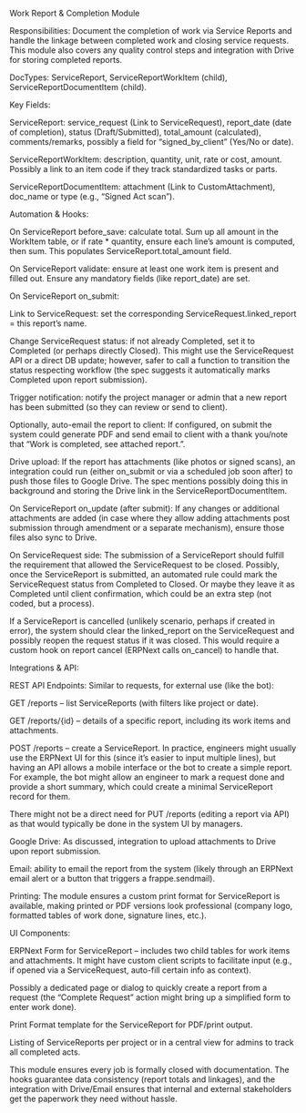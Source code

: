 Work Report & Completion Module

Responsibilities: Document the completion of work via Service Reports and handle the linkage between completed work and closing service requests. This module also covers any quality control steps and integration with Drive for storing completed reports.

DocTypes: ServiceReport, ServiceReportWorkItem (child), ServiceReportDocumentItem (child).

Key Fields:

ServiceReport: service_request (Link to ServiceRequest), report_date (date of completion), status (Draft/Submitted), total_amount (calculated), comments/remarks, possibly a field for “signed_by_client” (Yes/No or date).

ServiceReportWorkItem: description, quantity, unit, rate or cost, amount. Possibly a link to an item code if they track standardized tasks or parts.

ServiceReportDocumentItem: attachment (Link to CustomAttachment), doc_name or type (e.g., “Signed Act scan”).


Automation & Hooks:

On ServiceReport before_save: calculate total. Sum up all amount in the WorkItem table, or if rate * quantity, ensure each line’s amount is computed, then sum. This populates ServiceReport.total_amount field.

On ServiceReport validate: ensure at least one work item is present and filled out. Ensure any mandatory fields (like report_date) are set.

On ServiceReport on_submit:

Link to ServiceRequest: set the corresponding ServiceRequest.linked_report = this report’s name.

Change ServiceRequest status: if not already Completed, set it to Completed (or perhaps directly Closed). This might use the ServiceRequest API or a direct DB update; however, safer to call a function to transition the status respecting workflow (the spec suggests it automatically marks Completed upon report submission).

Trigger notification: notify the project manager or admin that a new report has been submitted (so they can review or send to client).

Optionally, auto-email the report to client: If configured, on submit the system could generate PDF and send email to client with a thank you/note that “Work is completed, see attached report.”.

Drive upload: If the report has attachments (like photos or signed scans), an integration could run (either on_submit or via a scheduled job soon after) to push those files to Google Drive. The spec mentions possibly doing this in background and storing the Drive link in the ServiceReportDocumentItem.


On ServiceReport on_update (after submit): If any changes or additional attachments are added (in case where they allow adding attachments post submission through amendment or a separate mechanism), ensure those files also sync to Drive.

On ServiceRequest side: The submission of a ServiceReport should fulfill the requirement that allowed the ServiceRequest to be closed. Possibly, once the ServiceReport is submitted, an automated rule could mark the ServiceRequest status from Completed to Closed. Or maybe they leave it as Completed until client confirmation, which could be an extra step (not coded, but a process).

If a ServiceReport is cancelled (unlikely scenario, perhaps if created in error), the system should clear the linked_report on the ServiceRequest and possibly reopen the request status if it was closed. This would require a custom hook on report cancel (ERPNext calls on_cancel) to handle that.


Integrations & API:

REST API Endpoints: Similar to requests, for external use (like the bot):

GET /reports – list ServiceReports (with filters like project or date).

GET /reports/{id} – details of a specific report, including its work items and attachments.

POST /reports – create a ServiceReport. In practice, engineers might usually use the ERPNext UI for this (since it’s easier to input multiple lines), but having an API allows a mobile interface or the bot to create a simple report. For example, the bot might allow an engineer to mark a request done and provide a short summary, which could create a minimal ServiceReport record for them.

There might not be a direct need for PUT /reports (editing a report via API) as that would typically be done in the system UI by managers.


Google Drive: As discussed, integration to upload attachments to Drive upon report submission.

Email: ability to email the report from the system (likely through an ERPNext email alert or a button that triggers a frappe.sendmail).

Printing: The module ensures a custom print format for ServiceReport is available, making printed or PDF versions look professional (company logo, formatted tables of work done, signature lines, etc.).


UI Components:

ERPNext Form for ServiceReport – includes two child tables for work items and attachments. It might have custom client scripts to facilitate input (e.g., if opened via a ServiceRequest, auto-fill certain info as context).

Possibly a dedicated page or dialog to quickly create a report from a request (the “Complete Request” action might bring up a simplified form to enter work done).

Print Format template for the ServiceReport for PDF/print output.

Listing of ServiceReports per project or in a central view for admins to track all completed acts.



This module ensures every job is formally closed with documentation. The hooks guarantee data consistency (report totals and linkages), and the integration with Drive/Email ensures that internal and external stakeholders get the paperwork they need without hassle.